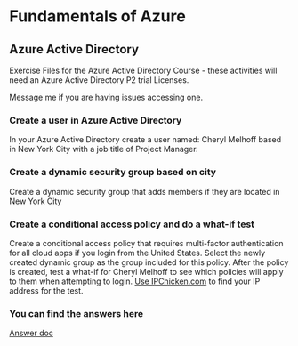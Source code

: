 # Fundamentals of Azure
## Azure Active Directory 
Exercise Files for the Azure Active Directory Course - these activities will need an Azure Active Directory P2 trial Licenses. 

Message me if you are having issues accessing one. 
### Create a user in Azure Active Directory 
  In your Azure Active Directory create a user named: 
  Cheryl Melhoff based in New York City with a job title of Project Manager. 
### Create a dynamic security group based on city 
  Create a dynamic security group that adds members if they are located in New York City 
### Create a conditional access policy and do a what-if test 
  Create a conditional access policy that requires multi-factor authentication for all cloud apps if you login from the United States. Select the newly created dynamic group as the group included for this policy. After the policy is created, test a what-if for Cheryl Melhoff to see which policies will apply to them when attempting to login. 
 [Use IPChicken.com](https://IPCHICKEN.com) to find your IP address for the test. 

### You can find the answers here
  [Answer doc](Answers.md) 
